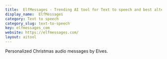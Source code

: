 ```yaml
---
title:  ElfMessages - Trending AI tool for Text to speech and best alternatives
display_name:  ElfMessages
category: Text to speech
category_slug: text-to-speech
key: elfmessages_com
website: https://elfmessages.com/
layout: aitool
---
```


Personalized Christmas audio messages by Elves.
